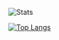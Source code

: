 ![Stats](https://github-readme-stats.vercel.app/api?username=simisimon&show_icons=true&theme=dark)

[![Top Langs](https://github-readme-stats.vercel.app/api/top-langs/?username=simisimon&layout=compact)](https://github.com/anuraghazra/github-readme-stats)
